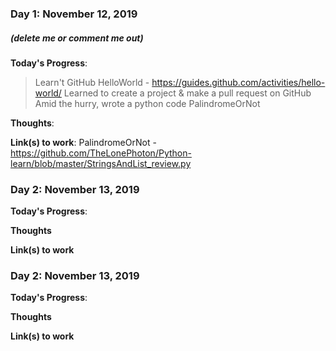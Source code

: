 ### Day 1: November 12, 2019 
##### (delete me or comment me out)

**Today's Progress**: 
>Learn't GitHub HelloWorld - https://guides.github.com/activities/hello-world/
>Learned to create a project & make a pull request on GitHub
>Amid the hurry, wrote a python code  PalindromeOrNot

**Thoughts**: 

**Link(s) to work**: PalindromeOrNot - https://github.com/TheLonePhoton/Python-learn/blob/master/StringsAndList_review.py


### Day 2: November 13, 2019 

**Today's Progress**: 
  

**Thoughts** 

**Link(s) to work**


### Day 2: November 13, 2019 

**Today's Progress**: 
  

**Thoughts** 

**Link(s) to work**
